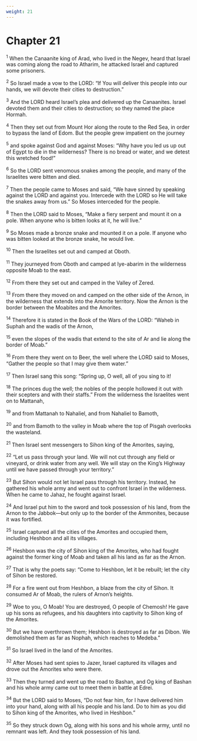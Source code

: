 ```yaml
---
weight: 21
---
```


# Chapter 21

<sup>1</sup> When the Canaanite king of Arad, who lived in the Negev, heard that Israel was coming along the road to Atharim, he attacked Israel and captured some prisoners. 

<sup>2</sup> So Israel made a vow to the LORD: “If You will deliver this people into our hands, we will devote their cities to destruction.” 

<sup>3</sup> And the LORD heard Israel’s plea and delivered up the Canaanites. Israel devoted them and their cities to destruction; so they named the place Hormah. 

<sup>4</sup> Then they set out from Mount Hor along the route to the Red Sea, in order to bypass the land of Edom. But the people grew impatient on the journey 

<sup>5</sup> and spoke against God and against Moses: “Why have you led us up out of Egypt to die in the wilderness? There is no bread or water, and we detest this wretched food!” 

<sup>6</sup> So the LORD sent venomous snakes among the people, and many of the Israelites were bitten and died. 

<sup>7</sup> Then the people came to Moses and said, “We have sinned by speaking against the LORD and against you. Intercede with the LORD so He will take the snakes away from us.” So Moses interceded for the people. 

<sup>8</sup> Then the LORD said to Moses, “Make a fiery serpent and mount it on a pole. When anyone who is bitten looks at it, he will live.” 

<sup>9</sup> So Moses made a bronze snake and mounted it on a pole. If anyone who was bitten looked at the bronze snake, he would live. 

<sup>10</sup> Then the Israelites set out and camped at Oboth. 

<sup>11</sup> They journeyed from Oboth and camped at Iye-abarim in the wilderness opposite Moab to the east. 

<sup>12</sup> From there they set out and camped in the Valley of Zered. 

<sup>13</sup> From there they moved on and camped on the other side of the Arnon, in the wilderness that extends into the Amorite territory. Now the Arnon is the border between the Moabites and the Amorites. 

<sup>14</sup> Therefore it is stated in the Book of the Wars of the LORD: “Waheb in Suphah and the wadis of the Arnon, 

<sup>15</sup> even the slopes of the wadis that extend to the site of Ar and lie along the border of Moab.” 

<sup>16</sup> From there they went on to Beer, the well where the LORD said to Moses, “Gather the people so that I may give them water.” 

<sup>17</sup> Then Israel sang this song: “Spring up, O well, all of you sing to it! 

<sup>18</sup> The princes dug the well; the nobles of the people hollowed it out with their scepters and with their staffs.” From the wilderness the Israelites went on to Mattanah, 

<sup>19</sup> and from Mattanah to Nahaliel, and from Nahaliel to Bamoth, 

<sup>20</sup> and from Bamoth to the valley in Moab where the top of Pisgah overlooks the wasteland. 

<sup>21</sup> Then Israel sent messengers to Sihon king of the Amorites, saying, 

<sup>22</sup> “Let us pass through your land. We will not cut through any field or vineyard, or drink water from any well. We will stay on the King’s Highway until we have passed through your territory.” 

<sup>23</sup> But Sihon would not let Israel pass through his territory. Instead, he gathered his whole army and went out to confront Israel in the wilderness. When he came to Jahaz, he fought against Israel. 

<sup>24</sup> And Israel put him to the sword and took possession of his land, from the Arnon to the Jabbok—but only up to the border of the Ammonites, because it was fortified. 

<sup>25</sup> Israel captured all the cities of the Amorites and occupied them, including Heshbon and all its villages. 

<sup>26</sup> Heshbon was the city of Sihon king of the Amorites, who had fought against the former king of Moab and taken all his land as far as the Arnon. 

<sup>27</sup> That is why the poets say: “Come to Heshbon, let it be rebuilt; let the city of Sihon be restored. 

<sup>28</sup> For a fire went out from Heshbon, a blaze from the city of Sihon. It consumed Ar of Moab, the rulers of Arnon’s heights. 

<sup>29</sup> Woe to you, O Moab! You are destroyed, O people of Chemosh! He gave up his sons as refugees, and his daughters into captivity to Sihon king of the Amorites. 

<sup>30</sup> But we have overthrown them; Heshbon is destroyed as far as Dibon. We demolished them as far as Nophah, which reaches to Medeba.” 

<sup>31</sup> So Israel lived in the land of the Amorites. 

<sup>32</sup> After Moses had sent spies to Jazer, Israel captured its villages and drove out the Amorites who were there. 

<sup>33</sup> Then they turned and went up the road to Bashan, and Og king of Bashan and his whole army came out to meet them in battle at Edrei. 

<sup>34</sup> But the LORD said to Moses, “Do not fear him, for I have delivered him into your hand, along with all his people and his land. Do to him as you did to Sihon king of the Amorites, who lived in Heshbon.” 

<sup>35</sup> So they struck down Og, along with his sons and his whole army, until no remnant was left. And they took possession of his land. 


